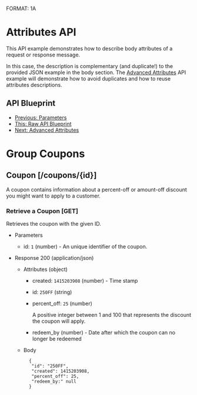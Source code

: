 FORMAT: 1A

# Attributes API
This API example demonstrates how to describe body attributes of a request or response message.

In this case, the description is complementary (and duplicate!) to the provided JSON example in the body section. The [Advanced Attributes](09.%20Advanced%20Attributes.md) API example will demonstrate how to avoid duplicates and how to reuse attributes descriptions.

## API Blueprint
+ [Previous: Parameters](07.%20Parameters.md)
+ [This: Raw API Blueprint](https://raw.github.com/apiaryio/api-blueprint/master/examples/08.%20Attributes.md)
+ [Next: Advanced Attributes](09.%20Advanced%20Attributes.md)

# Group Coupons

## Coupon [/coupons/{id}]
A coupon contains information about a percent-off or amount-off discount you might want to apply to a customer.

### Retrieve a Coupon [GET]
Retrieves the coupon with the given ID.

+ Parameters

    + id: `1` (number) - An unique identifier of the coupon.

+ Response 200 (application/json)

    + Attributes (object)
        + created: `1415203908` (number) - Time stamp
        + id: `250FF` (string)
        + percent_off: `25` (number)

            A positive integer between 1 and 100 that represents the discount the coupon will apply.

        + redeem_by (number) - Date after which the coupon can no longer be redeemed

    + Body

            {
             "id": "250FF",
             "created": 1415203908,
             "percent_off": 25,
             "redeem_by:" null
            }


